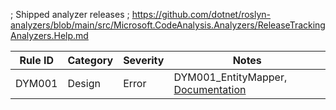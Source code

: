 ﻿; Shipped analyzer releases
; https://github.com/dotnet/roslyn-analyzers/blob/main/src/Microsoft.CodeAnalysis.Analyzers/ReleaseTrackingAnalyzers.Help.md

Rule ID | Category | Severity | Notes
--------|----------|----------|--------------------
DYM001  |  Design  |  Error   | DYM001_EntityMapper, [Documentation](http://www.google.com)
